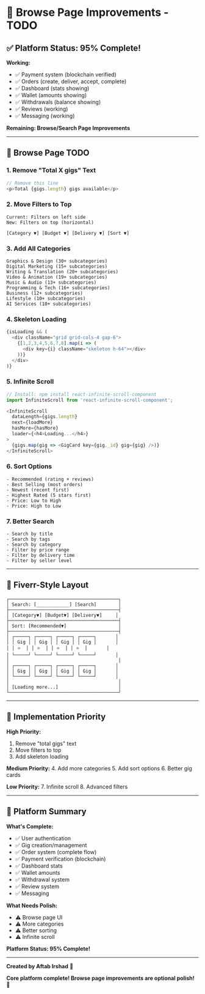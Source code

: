 # 🎨 Browse Page Improvements - TODO

## ✅ Platform Status: 95% Complete!

**Working:**
- ✅ Payment system (blockchain verified)
- ✅ Orders (create, deliver, accept, complete)
- ✅ Dashboard (stats showing)
- ✅ Wallet (amounts showing)
- ✅ Withdrawals (balance showing)
- ✅ Reviews (working)
- ✅ Messaging (working)

**Remaining: Browse/Search Page Improvements**

---

## 🎯 Browse Page TODO

### **1. Remove "Total X gigs" Text**
```javascript
// Remove this line
<p>Total {gigs.length} gigs available</p>
```

### **2. Move Filters to Top**
```
Current: Filters on left side
New: Filters on top (horizontal)

[Category ▼] [Budget ▼] [Delivery ▼] [Sort ▼]
```

### **3. Add All Categories**
```
Graphics & Design (30+ subcategories)
Digital Marketing (15+ subcategories)
Writing & Translation (20+ subcategories)
Video & Animation (19+ subcategories)
Music & Audio (13+ subcategories)
Programming & Tech (16+ subcategories)
Business (12+ subcategories)
Lifestyle (10+ subcategories)
AI Services (10+ subcategories)
```

### **4. Skeleton Loading**
```javascript
{isLoading && (
  <div className="grid grid-cols-4 gap-6">
    {[1,2,3,4,5,6,7,8].map(i => (
      <div key={i} className="skeleton h-64"></div>
    ))}
  </div>
)}
```

### **5. Infinite Scroll**
```javascript
// Install: npm install react-infinite-scroll-component
import InfiniteScroll from 'react-infinite-scroll-component';

<InfiniteScroll
  dataLength={gigs.length}
  next={loadMore}
  hasMore={hasMore}
  loader={<h4>Loading...</h4>}
>
  {gigs.map(gig => <GigCard key={gig._id} gig={gig} />)}
</InfiniteScroll>
```

### **6. Sort Options**
```
- Recommended (rating + reviews)
- Best Selling (most orders)
- Newest (recent first)
- Highest Rated (5 stars first)
- Price: Low to High
- Price: High to Low
```

### **7. Better Search**
```
- Search by title
- Search by tags
- Search by category
- Filter by price range
- Filter by delivery time
- Filter by seller level
```

---

## 🎨 Fiverr-Style Layout

```
┌────────────────────────────────────────┐
│ Search: [____________] [Search]        │
├────────────────────────────────────────┤
│ [Category▼] [Budget▼] [Delivery▼]     │
├────────────────────────────────────────┤
│ Sort: [Recommended▼]                   │
├────────────────────────────────────────┤
│ ┌─────┐ ┌─────┐ ┌─────┐ ┌─────┐       │
│ │ Gig │ │ Gig │ │ Gig │ │ Gig │       │
│ │ ⭐  │ │ ⭐  │ │ ⭐  │ │ ⭐  │       │
│ └─────┘ └─────┘ └─────┘ └─────┘       │
│                                        │
│ ┌─────┐ ┌─────┐ ┌─────┐ ┌─────┐       │
│ │ Gig │ │ Gig │ │ Gig │ │ Gig │       │
│ └─────┘ └─────┘ └─────┘ └─────┘       │
│                                        │
│ [Loading more...]                      │
└────────────────────────────────────────┘
```

---

## 📝 Implementation Priority

**High Priority:**
1. Remove "total gigs" text
2. Move filters to top
3. Add skeleton loading

**Medium Priority:**
4. Add more categories
5. Add sort options
6. Better gig cards

**Low Priority:**
7. Infinite scroll
8. Advanced filters

---

## 🎉 Platform Summary

**What's Complete:**
- ✅ User authentication
- ✅ Gig creation/management
- ✅ Order system (complete flow)
- ✅ Payment verification (blockchain)
- ✅ Dashboard stats
- ✅ Wallet amounts
- ✅ Withdrawal system
- ✅ Review system
- ✅ Messaging

**What Needs Polish:**
- ⚠️ Browse page UI
- ⚠️ More categories
- ⚠️ Better sorting
- ⚠️ Infinite scroll

**Platform Status: 95% Complete!**

---

**Created by Aftab Irshad** 🚀

**Core platform complete! Browse page improvements are optional polish!** 🎊
